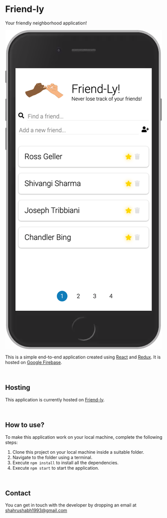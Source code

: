# Friend-ly

Your friendly neighborhood application!

![thumbnail](meta/friend-ly.png)

This is a simple end-to-end application created using [React](https://reactjs.org/) and [Redux](https://redux.js.org/). It is hosted on [Google Firebase](https://firebase.google.com/). 

<br />

## Hosting
This application is currently hosted on [Friend-ly](https://friend-ly-d2f6b.web.app/).

<br />

## How to use?
To make this application work on your local machine, complete the following steps:
1. Clone this project on your local machine inside a suitable folder.
2. Navigate to the folder using a terminal.
3. Execute `npm install` to install all the dependencies.
4. Execute `npm start` to start the application.

<br />

## Contact

You can get in touch with the developer by dropping an email at [shahrushabh1993@gmail.com](mailto:shahrushabh1993@gmail.com)